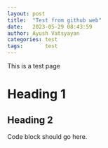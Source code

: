 ```yaml
---
layout: post
title:  "Test from github web"
date:   2023-05-29 08:43:59
author: Ayush Vatsyayan
categories: test
tags:	    test
---
```


This is a test page
# Heading 1
## Heading 2
Code block should go here.
